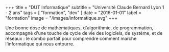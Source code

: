 +++
title = "DUT Informatique"
subtitle = "Université Claude Bernard Lyon 1 - 2 ans"
tags = [
"formation",
"dev"
]
date = "2016-01-01"
label = "formation"
image = "/images/informatique.svg"
+++

Une bonne dose de mathématiques, d'algorithmie, de programmation, accompagné d'une touche de cycle de vie des logiciels, de système, et de réseaux : le combo parfait pour comprendre comment marche l'informatique qui nous entourre.
